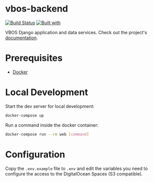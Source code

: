 # vbos-backend

[![Build Status](https://travis-ci.org/developmentseed/vbos-backend.svg?branch=master)](https://travis-ci.org/developmentseed/vbos-backend)
[![Built with](https://img.shields.io/badge/Built_with-Cookiecutter_Django_Rest-F7B633.svg)](https://github.com/agconti/cookiecutter-django-rest)

VBOS Django application and data services. Check out the project's [documentation](http://developmentseed.github.io/vbos-backend/).

# Prerequisites

- [Docker](https://docs.docker.com/docker-for-mac/install/)

# Local Development

Start the dev server for local development:
```bash
docker-compose up
```

Run a command inside the docker container:

```bash
docker-compose run --rm web [command]
```

# Configuration

Copy the `.env.example` file to `.env` and edit the variables you need to configure the access to the DigitalOcean Spaces (S3 compatible).
